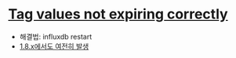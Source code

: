 # [Tag values not expiring correctly](https://github.com/influxdata/influxdb/issues/9503)
* 해결법: influxdb restart
* [1.8.x에서도 여전히 발생](https://github.com/influxdata/influxdb/issues/10285)
